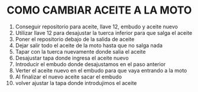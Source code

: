 # COMO CAMBIAR ACEITE A LA MOTO 

1. Conseguir repositorio para aceite, llave 12, embudo y aceite nuevo
2. Utilizar llave 12 para desajustar la tuerca inferior para que salga el aceite
3. Poner el repositorio debajo de la salida de aceite
4. Dejar salir todo el aceite de la moto hasta que no salga nada
5. Tapar con la tuerca nuevamente donde salia el aceite
6. Desajustar tapa donde ingresa el aceite nuevo 
7. Introducir el embudo donde desajustamos en el paso anterior
8. Verter el aceite nuevo en el embudo para que vaya entrando a la moto 
9. Al finalizar el nuevo aceite sacar el embudo
10. volver ajustar la tapa donde introdujimos el aceite
